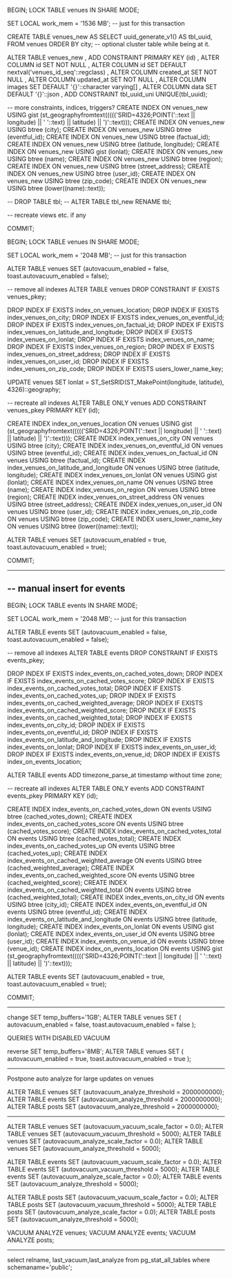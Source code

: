 BEGIN;
LOCK TABLE venues IN SHARE MODE;

SET LOCAL work_mem = '1536 MB';  -- just for this transaction

CREATE TABLE venues_new AS
SELECT uuid_generate_v1() AS tbl_uuid, <list of all columns in order>
FROM   venues
ORDER  BY city;  -- optional cluster table while being at it.

ALTER TABLE venues_new
 , ADD CONSTRAINT PRIMARY KEY (id)
 , ALTER COLUMN id SET NOT NULL
 , ALTER COLUMN id SET DEFAULT nextval('venues_id_seq'::regclass)
 , ALTER COLUMN created_at SET NOT NULL
 , ALTER COLUMN updated_at SET NOT NULL
 , ALTER COLUMN images SET DEFAULT '{}'::character varying[]
 , ALTER COLUMN data SET DEFAULT '{}'::json
 , ADD CONSTRAINT tbl_uuid_uni UNIQUE(tbl_uuid);

-- more constraints, indices, triggers?
CREATE INDEX ON venues_new USING gist (st_geographyfromtext((((('SRID=4326;POINT('::text || longitude) || ' '::text) || latitude) || ')'::text)));
CREATE INDEX ON venues_new USING btree (city);
CREATE INDEX ON venues_new USING btree (eventful_id);
CREATE INDEX ON venues_new USING btree (factual_id);
CREATE INDEX ON venues_new USING btree (latitude, longitude);
CREATE INDEX ON venues_new USING gist (lonlat);
CREATE INDEX ON venues_new USING btree (name);
CREATE INDEX ON venues_new USING btree (region);
CREATE INDEX ON venues_new USING btree (street_address);
CREATE INDEX ON venues_new USING btree (user_id);
CREATE INDEX ON venues_new USING btree (zip_code);
CREATE INDEX ON venues_new USING btree (lower((name)::text));

-- DROP TABLE tbl;
-- ALTER TABLE tbl_new RENAME tbl;

-- recreate views etc. if any

COMMIT;


BEGIN;
LOCK TABLE venues IN SHARE MODE;

SET LOCAL work_mem = '2048 MB';  -- just for this transaction

ALTER TABLE venues SET (autovacuum_enabled = false, toast.autovacuum_enabled = false);

-- remove all indexes
ALTER TABLE venues DROP CONSTRAINT IF EXISTS venues_pkey;

DROP INDEX IF EXISTS index_on_venues_location;
DROP INDEX IF EXISTS index_venues_on_city;
DROP INDEX IF EXISTS index_venues_on_eventful_id;
DROP INDEX IF EXISTS index_venues_on_factual_id;
DROP INDEX IF EXISTS index_venues_on_latitude_and_longitude;
DROP INDEX IF EXISTS index_venues_on_lonlat;
DROP INDEX IF EXISTS index_venues_on_name;
DROP INDEX IF EXISTS index_venues_on_region;
DROP INDEX IF EXISTS index_venues_on_street_address;
DROP INDEX IF EXISTS index_venues_on_user_id;
DROP INDEX IF EXISTS index_venues_on_zip_code;
DROP INDEX IF EXISTS users_lower_name_key;

UPDATE venues SET lonlat = ST_SetSRID(ST_MakePoint(longitude, latitude), 4326)::geography;

-- recreate all indexes
ALTER TABLE ONLY venues ADD CONSTRAINT venues_pkey PRIMARY KEY (id);

CREATE INDEX index_on_venues_location ON venues USING gist (st_geographyfromtext((((('SRID=4326;POINT('::text || longitude) || ' '::text) || latitude) || ')'::text)));
CREATE INDEX index_venues_on_city ON venues USING btree (city);
CREATE INDEX index_venues_on_eventful_id ON venues USING btree (eventful_id);
CREATE INDEX index_venues_on_factual_id ON venues USING btree (factual_id);
CREATE INDEX index_venues_on_latitude_and_longitude ON venues USING btree (latitude, longitude);
CREATE INDEX index_venues_on_lonlat ON venues USING gist (lonlat);
CREATE INDEX index_venues_on_name ON venues USING btree (name);
CREATE INDEX index_venues_on_region ON venues USING btree (region);
CREATE INDEX index_venues_on_street_address ON venues USING btree (street_address);
CREATE INDEX index_venues_on_user_id ON venues USING btree (user_id);
CREATE INDEX index_venues_on_zip_code ON venues USING btree (zip_code);
CREATE INDEX users_lower_name_key ON venues USING btree (lower((name)::text));

ALTER TABLE venues SET (autovacuum_enabled = true, toast.autovacuum_enabled = true);

COMMIT;

-----------------------------------------
-- manual insert for events
-----------------------------------------

BEGIN;
LOCK TABLE events IN SHARE MODE;

SET LOCAL work_mem = '2048 MB';  -- just for this transaction

ALTER TABLE events SET (autovacuum_enabled = false, toast.autovacuum_enabled = false);

-- remove all indexes
ALTER TABLE events DROP CONSTRAINT IF EXISTS events_pkey;

DROP INDEX IF EXISTS index_events_on_cached_votes_down;
DROP INDEX IF EXISTS index_events_on_cached_votes_score;
DROP INDEX IF EXISTS index_events_on_cached_votes_total;
DROP INDEX IF EXISTS index_events_on_cached_votes_up;
DROP INDEX IF EXISTS index_events_on_cached_weighted_average;
DROP INDEX IF EXISTS index_events_on_cached_weighted_score;
DROP INDEX IF EXISTS index_events_on_cached_weighted_total;
DROP INDEX IF EXISTS index_events_on_city_id;
DROP INDEX IF EXISTS index_events_on_eventful_id;
DROP INDEX IF EXISTS index_events_on_latitude_and_longitude;
DROP INDEX IF EXISTS index_events_on_lonlat;
DROP INDEX IF EXISTS index_events_on_user_id;
DROP INDEX IF EXISTS index_events_on_venue_id;
DROP INDEX IF EXISTS index_on_events_location;

ALTER TABLE events ADD timezone_parse_at timestamp without time zone;

-- recreate all indexes
ALTER TABLE ONLY events ADD CONSTRAINT events_pkey PRIMARY KEY (id);

CREATE INDEX index_events_on_cached_votes_down ON events USING btree (cached_votes_down);
CREATE INDEX index_events_on_cached_votes_score ON events USING btree (cached_votes_score);
CREATE INDEX index_events_on_cached_votes_total ON events USING btree (cached_votes_total);
CREATE INDEX index_events_on_cached_votes_up ON events USING btree (cached_votes_up);
CREATE INDEX index_events_on_cached_weighted_average ON events USING btree (cached_weighted_average);
CREATE INDEX index_events_on_cached_weighted_score ON events USING btree (cached_weighted_score);
CREATE INDEX index_events_on_cached_weighted_total ON events USING btree (cached_weighted_total);
CREATE INDEX index_events_on_city_id ON events USING btree (city_id);
CREATE INDEX index_events_on_eventful_id ON events USING btree (eventful_id);
CREATE INDEX index_events_on_latitude_and_longitude ON events USING btree (latitude, longitude);
CREATE INDEX index_events_on_lonlat ON events USING gist (lonlat);
CREATE INDEX index_events_on_user_id ON events USING btree (user_id);
CREATE INDEX index_events_on_venue_id ON events USING btree (venue_id);
CREATE INDEX index_on_events_location ON events USING gist (st_geographyfromtext((((('SRID=4326;POINT('::text || longitude) || ' '::text) || latitude) || ')'::text)));


ALTER TABLE events SET (autovacuum_enabled = true, toast.autovacuum_enabled = true);

COMMIT;





-----------------------------------------

change
SET temp_buffers='1GB';
ALTER TABLE venues SET (
  autovacuum_enabled = false, toast.autovacuum_enabled = false
);

QUERIES WITH DISABLED VACUUM

reverse
SET temp_buffers='8MB';
ALTER TABLE venues SET (
  autovacuum_enabled = true, toast.autovacuum_enabled = true
);


---------------------------------------
Postpone auto analyze for large updates on venues

ALTER TABLE venues SET (autovacuum_analyze_threshold  = 2000000000);
ALTER TABLE events SET (autovacuum_analyze_threshold  = 2000000000);
ALTER TABLE posts SET (autovacuum_analyze_threshold  = 2000000000);

---------------------------------------------

ALTER TABLE venues SET (autovacuum_vacuum_scale_factor = 0.0);
ALTER TABLE venues SET (autovacuum_vacuum_threshold = 5000);
ALTER TABLE venues SET (autovacuum_analyze_scale_factor = 0.0);
ALTER TABLE venues SET (autovacuum_analyze_threshold = 5000);

ALTER TABLE events SET (autovacuum_vacuum_scale_factor = 0.0);
ALTER TABLE events SET (autovacuum_vacuum_threshold = 5000);
ALTER TABLE events SET (autovacuum_analyze_scale_factor = 0.0);
ALTER TABLE events SET (autovacuum_analyze_threshold = 5000);

ALTER TABLE posts SET (autovacuum_vacuum_scale_factor = 0.0);
ALTER TABLE posts SET (autovacuum_vacuum_threshold = 5000);
ALTER TABLE posts SET (autovacuum_analyze_scale_factor = 0.0);
ALTER TABLE posts SET (autovacuum_analyze_threshold = 5000);


VACUUM ANALYZE venues;
VACUUM ANALYZE events;
VACUUM ANALYZE posts;

----------------------

select relname, last_vacuum,last_analyze from pg_stat_all_tables where schemaname='public';